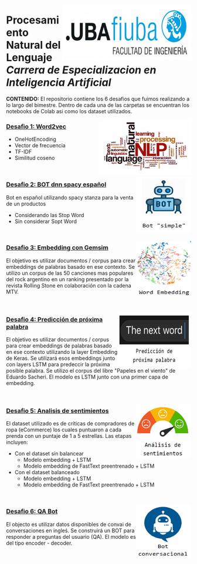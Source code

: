 
<img src="https://github.com/jpalianak/Procesamiento_Natural_lenguaje/blob/main/logoFIUBA.jpg" align="right"
     alt="Logo FIUBA" width="350" height="150">
     
# Procesamiento Natural del Lenguaje *Carrera de Especializacion en Inteligencia Artificial*

**CONTENIDO:** El repositorio contiene los 6 desafios que fuimos realizando a lo largo del bimestre. Dentro de cada una de las carpetas se encuentran los notebooks de Colab asi como los dataset utilizados.

<img src="https://github.com/jpalianak/Procesamiento_Natural_lenguaje/blob/main/Desafio1.png" align="right"
     alt="Logo FIUBA" width="250" height="150">     
### [Desafio 1: Word2vec](https://github.com/jpalianak/Procesamiento_Natural_lenguaje/blob/main/clase_1/Desafio)
  * OneHotEncoding
  * Vector de frecuencia
  * TF-IDF
  * Similitud coseno 
<br />

<img src="https://github.com/jpalianak/Procesamiento_Natural_lenguaje/blob/main/Desafio2.png" align="right"
     alt="Logo FIUBA" width="150" height="150">  
### [Desafio 2: BOT dnn spacy español](https://github.com/jpalianak/Procesamiento_Natural_lenguaje/blob/main/clase_2/Desafio)
   Bot en español utilizando spacy stanza para la venta de un productos
   
   * Considerando las Stop Word
   * Sin considerar Sopt Word
<br />

<img src="https://github.com/jpalianak/Procesamiento_Natural_lenguaje/blob/main/Desafio3.png" align="right"
     alt="Logo FIUBA" width="150" height="150">     
### [Desafio 3: Embedding con Gemsim](https://github.com/jpalianak/Procesamiento_Natural_lenguaje/blob/main/clase_3/Desafio)
El objetivo es utilizar documentos / corpus para crear embeddings de palabras basado en ese contexto. Se utilizo un corpus de las 50 canciones mas populares del rock argentino en un ranking presentado por la revista Rolling Stone en colaboración con la cadena MTV.
<br /> 
<br />
<br />

<img src="https://github.com/jpalianak/Procesamiento_Natural_lenguaje/blob/main/Desafio4.png" align="right"
     alt="Logo FIUBA" width="200" height="150">
### [Desafio 4: Predicción de próxima palabra](https://github.com/jpalianak/Procesamiento_Natural_lenguaje/blob/main/clase_4/Desafio)
El objetivo es utilizar documentos / corpus para crear embeddings de palabras basado en ese contexto utilizando la layer Embedding de Keras. Se utilizará esos embeddings junto con layers LSTM para predeccir la próxima posible palabra. Se utilizo el corpus del libre "Papeles en el viento" de Eduardo Sacheri. El modelo es LSTM junto con una primer capa de embedding.
<br />
<br />
<br />

<img src="https://github.com/jpalianak/Procesamiento_Natural_lenguaje/blob/main/Desafio5.png" align="right"
     alt="Logo FIUBA" width="150" height="150">     
### [Desafio 5: Analisis de sentimientos](https://github.com/jpalianak/Procesamiento_Natural_lenguaje/blob/main/clase_5/Desafio)
El dataset utilizado es de críticas de compradores de ropa (eCommerce) los cuales puntuaron a cada prenda con un puntaje de 1 a 5 estrellas. Las etapas incluyen:
  - Con el dataset sin balancear
     * Modelo embedding + LSTM
     * Modelo embedding de FastText preentrenado + LSTM
  - Con el dataset balanceado
     * Modelo embedding + LSTM
     * Modelo embedding de FastText preentrenado + LSTM
<br />

<img src="https://github.com/jpalianak/Procesamiento_Natural_lenguaje/blob/main/Desafio6.png" align="right"
     alt="Logo FIUBA" width="150" height="150">
### [Desafio 6: QA Bot](https://github.com/jpalianak/Procesamiento_Natural_lenguaje/blob/main/clase_6/Desafio)
El objecto es utilizar datos disponibles de convai de conversaciones en ingleś. Se construirá un BOT para responder a preguntas del usuario (QA). El modelo es del tipo encoder - decoder.

